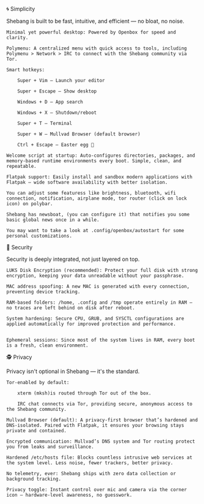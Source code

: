 🌀 Simplicity

Shebang is built to be fast, intuitive, and efficient — no bloat, no noise.

    Minimal yet powerful desktop: Powered by Openbox for speed and clarity.

    Polymenu: A centralized menu with quick access to tools, including Polymenu > Network > IRC to connect with the Shebang community via Tor.

    Smart hotkeys:

        Super + Vim – Launch your editor

        Super + Escape – Show desktop

        Windows + D – App search

        Windows + X – Shutdown/reboot

        Super + T – Terminal

        Super + W – Mullvad Browser (default browser)

        Ctrl + Escape – Easter egg 🐣

    Welcome script at startup: Auto-configures directories, packages, and memory-based runtime environments every boot. Simple, clean, and repeatable. 

    Flatpak support: Easily install and sandbox modern applications with Flatpak — wide software availability with better isolation.
    
    You can adjust some featuress like brightness, bluetooth, wifi connection, notification, airplane mode, tor router (click on lock icon) on polybar.
    
    Shebang has newsboat, (you can configure it) that notifies you some basic global news once in a while.

    You may want to take a look at .config/openbox/autostart for some personal customizations.


🔐 Security

Security is deeply integrated, not just layered on top.

    LUKS Disk Encryption (recommended): Protect your full disk with strong encryption, keeping your data unreadable without your passphrase.

    MAC address spoofing: A new MAC is generated with every connection, preventing device tracking.

    RAM-based folders: /home, .config and /tmp operate entirely in RAM — no traces are left behind on disk after reboot.

    System hardening: Secure CPU, GRUB, and SYSCTL configurations are applied automatically for improved protection and performance.


    Ephemeral sessions: Since most of the system lives in RAM, every boot is a fresh, clean environment.

🕵️ Privacy

Privacy isn't optional in Shebang — it's the standard.

    Tor-enabled by default:

        xterm (mksh)is routed through Tor out of the box.

        IRC chat connects via Tor, providing secure, anonymous access to the Shebang community.

    Mullvad Browser (default): A privacy-first browser that’s hardened and DNS-isolated. Paired with Flatpak, it ensures your browsing stays private and contained.

    Encrypted communication: Mullvad’s DNS system and Tor routing protect you from leaks and surveillance.

    Hardened /etc/hosts file: Blocks countless intrusive web services at the system level. Less noise, fewer trackers, better privacy.

    No telemetry, ever: Shebang ships with zero data collection or background tracking.
        
    Privacy toggle: Instant control over mic and camera via the corner icon — hardware-level awareness, no guesswork.


